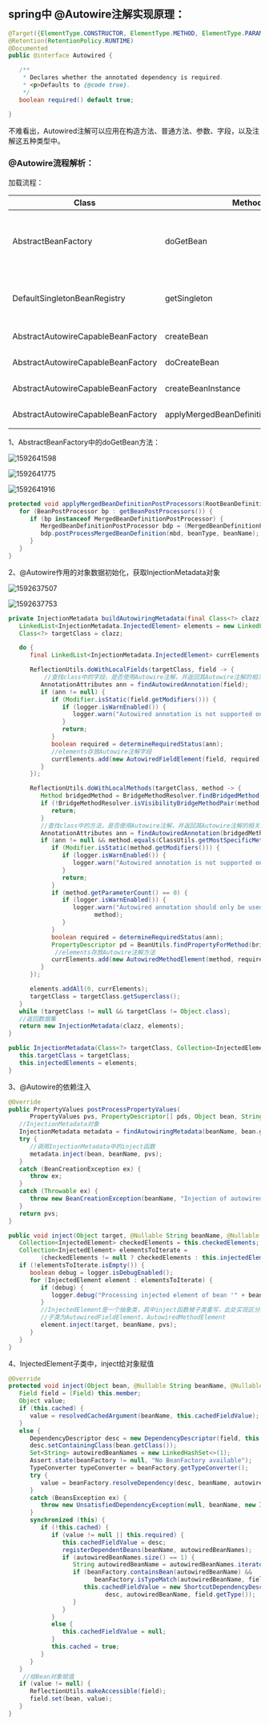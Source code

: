 

## spring中 @Autowire注解实现原理：

```java
@Target({ElementType.CONSTRUCTOR, ElementType.METHOD, ElementType.PARAMETER, ElementType.FIELD, ElementType.ANNOTATION_TYPE})
@Retention(RetentionPolicy.RUNTIME)
@Documented
public @interface Autowired {

   /**
    * Declares whether the annotated dependency is required.
    * <p>Defaults to {@code true}.
    */
   boolean required() default true;

}
```

不难看出，Autowired注解可以应用在构造方法、普通方法、参数、字段，以及注解这五种类型中。

### @Autowire流程解析：

加载流程：

| Class                              | Method                                  | Description                                |
| ---------------------------------- | --------------------------------------- | ------------------------------------------ |
| AbstractBeanFactory                | doGetBean                               | 先从缓存中寻找是否存在对应bean，没有则创建 |
| DefaultSingletonBeanRegistry       | getSingleton                            | 查询是否有对应的单例bean，没有则创建       |
| AbstractAutowireCapableBeanFactory | createBean                              | 调用创建bean                               |
| AbstractAutowireCapableBeanFactory | doCreateBean                            | 实例化、填充属性                           |
| AbstractAutowireCapableBeanFactory | createBeanInstance                      | 调用创建bean                               |
| AbstractAutowireCapableBeanFactory | applyMergedBeanDefinitionPostProcessors | 合并bean的处理信息                         |

1、AbstractBeanFactory中的doGetBean方法：

![1592641598](1592641598.jpg)



![1592641775](1592641775.jpg)

![1592641916](1592641916.jpg)

```java
protected void applyMergedBeanDefinitionPostProcessors(RootBeanDefinition mbd, Class<?> beanType, String beanName) {
   for (BeanPostProcessor bp : getBeanPostProcessors()) {
      if (bp instanceof MergedBeanDefinitionPostProcessor) {
         MergedBeanDefinitionPostProcessor bdp = (MergedBeanDefinitionPostProcessor) bp;
         bdp.postProcessMergedBeanDefinition(mbd, beanType, beanName);
      }
   }
}
```

2、@Autowire作用的对象数据初始化，获取InjectionMetadata对象

![1592637507](1592637507.jpg)

![1592637753](1592637753.jpg)

```java
private InjectionMetadata buildAutowiringMetadata(final Class<?> clazz) {
   LinkedList<InjectionMetadata.InjectedElement> elements = new LinkedList<>();
   Class<?> targetClass = clazz;

   do {
      final LinkedList<InjectionMetadata.InjectedElement> currElements = new LinkedList<>();

      ReflectionUtils.doWithLocalFields(targetClass, field -> {
          //查找class中的字段，是否使用Autowire注解，并返回其Autowire注解的相关属性
         AnnotationAttributes ann = findAutowiredAnnotation(field);
         if (ann != null) {
            if (Modifier.isStatic(field.getModifiers())) {
               if (logger.isWarnEnabled()) {
                  logger.warn("Autowired annotation is not supported on static fields: " + field);
               }
               return;
            }
            boolean required = determineRequiredStatus(ann);
            //elements存放Autowire注解字段
            currElements.add(new AutowiredFieldElement(field, required));
         }
      });

      ReflectionUtils.doWithLocalMethods(targetClass, method -> {
         Method bridgedMethod = BridgeMethodResolver.findBridgedMethod(method);
         if (!BridgeMethodResolver.isVisibilityBridgeMethodPair(method, bridgedMethod)) {
            return;
         }
         //查找class中的方法，是否使用Autowire注解，并返回其Autowire注解的相关属性
         AnnotationAttributes ann = findAutowiredAnnotation(bridgedMethod);
         if (ann != null && method.equals(ClassUtils.getMostSpecificMethod(method, clazz))) {
            if (Modifier.isStatic(method.getModifiers())) {
               if (logger.isWarnEnabled()) {
                  logger.warn("Autowired annotation is not supported on static methods: " + method);
               }
               return;
            }
            if (method.getParameterCount() == 0) {
               if (logger.isWarnEnabled()) {
                  logger.warn("Autowired annotation should only be used on methods with parameters: " +
                        method);
               }
            }
            boolean required = determineRequiredStatus(ann);
            PropertyDescriptor pd = BeanUtils.findPropertyForMethod(bridgedMethod, clazz); 
             //elements存放Autowire注解方法
            currElements.add(new AutowiredMethodElement(method, required, pd));
         }
      });

      elements.addAll(0, currElements);
      targetClass = targetClass.getSuperclass();
   }
   while (targetClass != null && targetClass != Object.class);
   //返回数据集
   return new InjectionMetadata(clazz, elements);
}
```

```java
public InjectionMetadata(Class<?> targetClass, Collection<InjectedElement> elements) {
   this.targetClass = targetClass;
   this.injectedElements = elements;
}
```

3、@Autowire的依赖注入

```java
@Override
public PropertyValues postProcessPropertyValues(
      PropertyValues pvs, PropertyDescriptor[] pds, Object bean, String beanName) throws BeanCreationException {
   //InjectionMetadata对象
   InjectionMetadata metadata = findAutowiringMetadata(beanName, bean.getClass(), pvs);
   try {
      //调用InjectionMetadata中的inject函数
      metadata.inject(bean, beanName, pvs);
   }
   catch (BeanCreationException ex) {
      throw ex;
   }
   catch (Throwable ex) {
      throw new BeanCreationException(beanName, "Injection of autowired dependencies failed", ex);
   }
   return pvs;
}
```

```java
public void inject(Object target, @Nullable String beanName, @Nullable PropertyValues pvs) throws Throwable {
   Collection<InjectedElement> checkedElements = this.checkedElements;
   Collection<InjectedElement> elementsToIterate =
         (checkedElements != null ? checkedElements : this.injectedElements);
   if (!elementsToIterate.isEmpty()) {
      boolean debug = logger.isDebugEnabled();
      for (InjectedElement element : elementsToIterate) {
         if (debug) {
            logger.debug("Processing injected element of bean '" + beanName + "': " + element);
         }
         //InjectedElement是一个抽象类，其中inject函数被子类重写，此处实现区分是Field还是Method
         //子类为AutowiredFieldElement、AutowiredMethodElement
         element.inject(target, beanName, pvs);
      }
   }
}
```

4、InjectedElement子类中，inject给对象赋值

```java
@Override
protected void inject(Object bean, @Nullable String beanName, @Nullable PropertyValues pvs) throws Throwable {
   Field field = (Field) this.member;
   Object value;
   if (this.cached) {
      value = resolvedCachedArgument(beanName, this.cachedFieldValue);
   }
   else {
      DependencyDescriptor desc = new DependencyDescriptor(field, this.required);
      desc.setContainingClass(bean.getClass());
      Set<String> autowiredBeanNames = new LinkedHashSet<>(1);
      Assert.state(beanFactory != null, "No BeanFactory available");
      TypeConverter typeConverter = beanFactory.getTypeConverter();
      try {
         value = beanFactory.resolveDependency(desc, beanName, autowiredBeanNames, typeConverter);
      }
      catch (BeansException ex) {
         throw new UnsatisfiedDependencyException(null, beanName, new InjectionPoint(field), ex);
      }
      synchronized (this) {
         if (!this.cached) {
            if (value != null || this.required) {
               this.cachedFieldValue = desc;
               registerDependentBeans(beanName, autowiredBeanNames);
               if (autowiredBeanNames.size() == 1) {
                  String autowiredBeanName = autowiredBeanNames.iterator().next();
                  if (beanFactory.containsBean(autowiredBeanName) &&
                        beanFactory.isTypeMatch(autowiredBeanName, field.getType())) {
                     this.cachedFieldValue = new ShortcutDependencyDescriptor(
                           desc, autowiredBeanName, field.getType());
                  }
               }
            }
            else {
               this.cachedFieldValue = null;
            }
            this.cached = true;
         }
      }
   }
    //给Bean对象赋值
   if (value != null) {
      ReflectionUtils.makeAccessible(field);
      field.set(bean, value);
   }
}
```